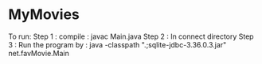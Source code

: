 # MyMovies
To run:
Step 1 : compile : javac Main.java 
Step 2 : In connect directory
Step 3 : Run the program by : java -classpath ".;sqlite-jdbc-3.36.0.3.jar" net.favMovie.Main
